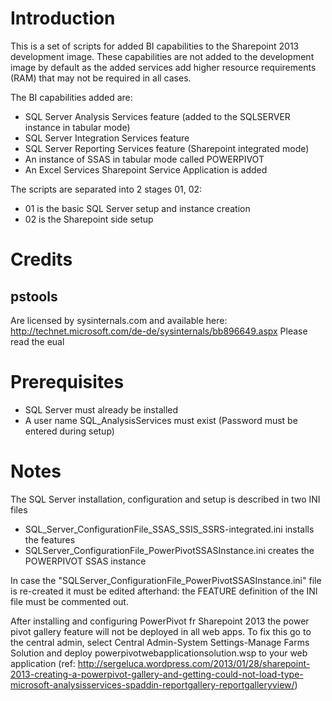 ﻿# Introduction
This is a set of scripts for added BI capabilities to the Sharepoint 2013 development image. These capabilities are not added to the development image by default as the added services add higher resource requirements (RAM) that may not be required in all cases.

The BI capabilities added are:
- SQL Server Analysis Services feature  (added to the SQLSERVER instance in tabular mode)
- SQL Server Integration Services feature 
- SQL Server Reporting Services feature (Sharepoint integrated mode)
- An instance of SSAS in tabular mode called POWERPIVOT
- An Excel Services Sharepoint Service Application is added

The scripts are separated into 2 stages 01, 02:
- 01 is the basic SQL Server setup and instance creation
- 02 is the Sharepoint side setup

# Credits
## pstools
Are licensed by sysinternals.com and available here: http://technet.microsoft.com/de-de/sysinternals/bb896649.aspx
Please read the eual
 
# Prerequisites
* SQL Server must already be installed
* A user name SQL_AnalysisServices must exist (Password must be entered during setup)

# Notes


The SQL Server installation, configuration and setup is described in two INI files
- SQL_Server_ConfigurationFile_SSAS_SSIS_SSRS-integrated.ini installs the features
- SQLServer_ConfigurationFile_PowerPivotSSASInstance.ini creates the POWERPIVOT SSAS instance

In case the "SQLServer_ConfigurationFile_PowerPivotSSASInstance.ini" file is re-created it must be edited afterhand: the FEATURE definition of the INI file must be commented out. 

After installing and configuring PowerPivot fr Sharepoint 2013 the power pivot gallery feature will not be deployed in all web apps. To fix this go to the central admin, select Central Admin-System Settings-Manage Farms Solution and deploy powerpivotwebapplicationsolution.wsp to your web application (ref: http://sergeluca.wordpress.com/2013/01/28/sharepoint-2013-creating-a-powerpivot-gallery-and-getting-could-not-load-type-microsoft-analysisservices-spaddin-reportgallery-reportgalleryview/)